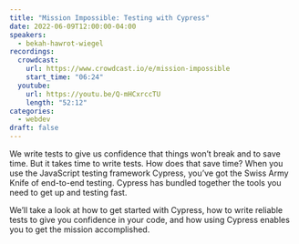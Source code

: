 ```yaml
---
title: "Mission Impossible: Testing with Cypress"
date: 2022-06-09T12:00:00-04:00
speakers:
  - bekah-hawrot-wiegel
recordings:
  crowdcast:
    url: https://www.crowdcast.io/e/mission-impossible
    start_time: "06:24"
  youtube:
    url: https://youtu.be/Q-mHCxrccTU
    length: "52:12"
categories:
  - webdev
draft: false
---
```


We write tests to give us confidence that things won’t break and to save time. But it takes time to write tests. How does that save time? When you use the JavaScript testing framework Cypress, you’ve got the Swiss Army Knife of end-to-end testing. Cypress has bundled together the tools you need to get up and testing fast.

We’ll take a look at how to get started with Cypress, how to write reliable tests to give you confidence in your code, and how using Cypress enables you to get the mission accomplished.
